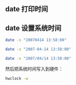 ## date 打印时间

## date 设置系统时间

```bash
date -s "20070414 13:58:00"

date -s "2007-04-14 13:58:00"

date -s "2007/04/14 13:58:00"
```

然后把系统时间写入到硬件：

```bash
hwclock -w
```

